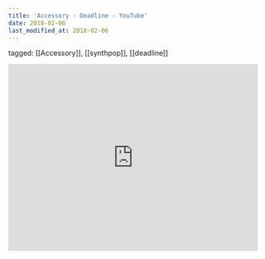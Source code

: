 ```yaml
---
title: 'Accessory - Deadline - YouTube'
date: 2018-02-06
last_modified_at: 2018-02-06
---
```

tagged: [[Accessory]], [[synthpop]], [[deadline]]
<iframe allow="accelerometer; autoplay; clipboard-write; encrypted-media; gyroscope; picture-in-picture" allowfullscreen="" frameborder="0" height="375" id="youtube_iframe" src="https://www.youtube.com/embed/fC22xUzlSfk?feature=oembed&amp;enablejsapi=1&amp;origin=https://safe.txmblr.com&amp;wmode=opaque" width="500"></iframe>